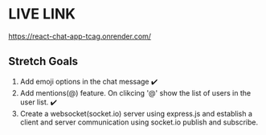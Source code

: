 # LIVE LINK
 https://react-chat-app-tcag.onrender.com/
## Stretch Goals
1. Add emoji options in the chat message ✔️
2. Add mentions(@) feature. On clikcing '@' show the list of users in the user list. ✔️
3. Create a websocket(socket.io) server using express.js and establish a client and server communication using socket.io publish and subscribe.
